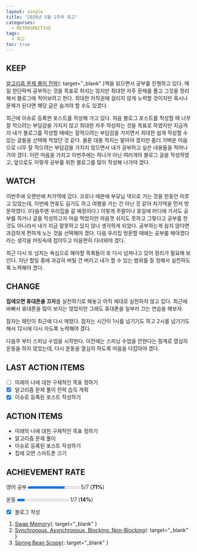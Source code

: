 ```yaml
---
layout: single
title: "2020년 5월 1주차 회고"
categories:
  - RETROSPECTIVE
tags:
  - 회고
toc: true
---
```


## KEEP

[알고리즘 문제 풀이 전략](http://www.yes24.com/Product/Goods/25766256){: target="\_blank" }책을 읽으면서 공부를 진행하고 있다. 매일 한단락씩 공부하는 것을 목표로 하지는 않지만 최대한 자주 문제를 풀고 그것을 정리해서 블로그에 적어보려고 한다. 최대한 저작권에 걸리지 않게 노력할 것이지만 혹시나 문제가 된다면 해당 글은 숨겨야 할 수도 있겠다.

최근에 이슈로 등록한 포스트를 작성해 가고 있다. 처음 블로그 포스트를 작성할 때 너무 잘 적으려는 부담감을 가지지 않고 최대한 자주 작성하는 것을 목표로 하였지만 지금까지 내가 블로그를 작성할 때에는 잘적으려는 부담감을 가지면서 최대한 쉽게 작성할 수 있는 글들을 선택해 적었던 것 같다. 물론 대충 적지는 말아야 겠지만 좀더 가벼운 마음으로 너무 잘 적으려는 부담감을 가지지 않으면서 내가 공부하고 싶은 내용들을 적어나가야 겠다. 이런 마음을 가지고 이번주에는 하나가 아닌 여러개의 블로그 글을 작성하였고, 앞으로도 이렇게 공부를 위한 블로그를 많이 작성해 나가야 겠다.

## WATCH

이번주에 오랜만에 처가댁에 갔다. 코로나 때문에 부모님 댁으로 가는 것을 한동안 미루고 있었는데, 이번에 연휴도 길기도 하고 여행을 가는 건 아닌 것 같아 처가댁을 먼저 방문하였다. (다음주엔 우리집을 갈 예정이다.) 이렇게 주말이나 휴일에 어디에 가서도 공부를 하거나 글을 작성하고자 마음 먹었지만 마음껏 쉬지도 못하고 그렇다고 공부를 한 것도 아니라서 내가 지금 잘못하고 있지 않나 생각하게 되었다. 공부하는게 쉽지 않다면 과감하게 편하게 노는 것을 선택해야 겠다. 다음 우리집 방문할 때에는 공부를 해야겠다라는 생각을 머릿속에 접어두고 마음편히 다녀와야 겠다.

최근 다시 또 넘치는 욕심으로 해야할 목록들이 또 다시 넘쳐나고 있어 정리가 필요해 보인다. 지난 할일 중에 과감히 버릴 건 버리고 내가 할 수 있는 범위를 잘 정해서 실천하도록 노력해야 겠다.

## CHANGE

**집에오면 휴대폰을 끄자**를 실천하기로 해놓고 아직 제대로 실천하지 않고 있다. 최근에 바빠서 휴대폰을 많이 보지는 않았지만 그래도 휴대폰을 일부러 끄는 연습을 해보자.

잠자는 패턴이 최근에 다시 깨졌다. 잠자는 시간이 1시를 넘기기도 하고 2시를 넘기기도 해서 12시에 다시 자도록 노력해야 겠다.

다음주 부터 스피닝 수업을 시작한다. 이전에는 스피닝 수업을 안한다는 핑계로 열심히 운동을 하지 않았는데, 다시 운동을 열심히 하도록 마음을 다잡아야 겠다.

## LAST ACTION ITEMS

- [ ] 미래의 나에 대한 구체적인 목표 정하기
- [x] 알고리즘 문제 풀이 전략 습득 계획
- [x] 이슈로 등록된 포스트 작성하기

## ACTION ITEMS

- 미래의 나에 대한 구체적인 목표 정하기
- 알고리즘 문제 풀이
- 이슈로 등록된 포스트 작성하기
- 집에 오면 스마트폰 끄기

## ACHIEVEMENT RATE

영어 공부
<progress value="5" max="7"></progress>
5/7 (<b>71%</b>)

운동
<progress value="1" max="7"></progress>
1/7 (<b>14%</b>)

- [x] 블로그 작성

1. [Swap Memory](/reference/swap-memory/){: target="\_blank" }
2. [Synchronous, Asynchronous, Blocking, Non-Blocking](/reference/sync-async-block-non-block/){: target="\_blank" }
3. [Spring Bean Scope](/reference/spring-bean-scope/){: target="\_blank" }
